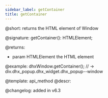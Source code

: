 ```yaml
---
sidebar_label: getContainer
title: getContainer
---          
```


@short: returns the HTML element of Window

@signature: getContainer(): HTMLElement;

@returns:
- param	HTMLElement     the HTML element 

@example:
dhxWindow.getContainer();
// -> div.dhx_popup.dhx_widget.dhx_popup--window


@template: api_method
@descr:





@changelog:
added in v6.3

